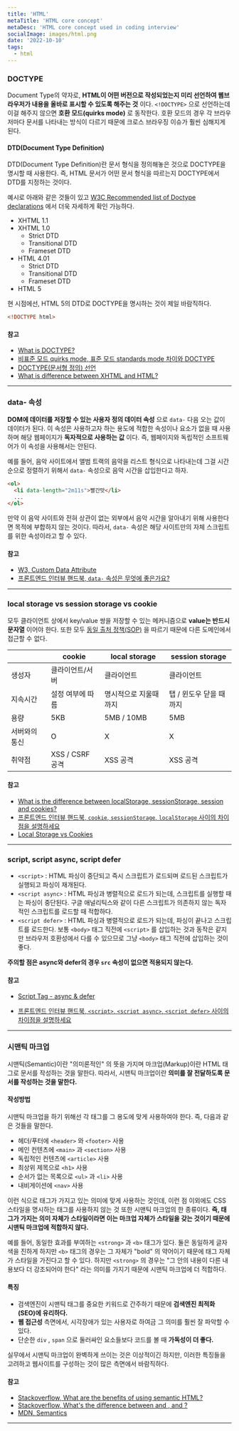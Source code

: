```yaml
---
title: 'HTML'
metaTitle: 'HTML core concept'
metaDesc: 'HTML core concept used in coding interview'
socialImage: images/html.png
date: '2022-10-10'
tags:
  - html
---
```


### DOCTYPE

Document Type의 약자로, **HTML이 어떤 버전으로 작성되었는지 미리 선언하여 웹브라우저가 내용을 올바로 표시할 수 있도록 해주는 것** 이다. `<!DOCTYPE>` 으로 선언하는데 이걸 해주지 않으면 **호환 모드(quirks mode)** 로 동작한다. 호환 모드의 경우 각 브라우저마다 문서를 나타내는 방식이 다르기 때문에 크로스 브라우징 이슈가 훨씬 심해지게 된다.

#### DTD(Document Type Definition)

DTD(Document Type Definition)란 문서 형식을 정의해놓은 것으로 DOCTYPE을 명시할 때 사용한다. 즉, HTML 문서가 어떤 문서 형식을 따르는지 DOCTYPE에서 DTD를 지정하는 것이다.

예시로 아래와 같은 것들이 있고 [W3C Recommended list of Doctype declarations](https://www.w3.org/QA/2002/04/valid-dtd-list.html) 에서 더욱 자세하게 확인 가능하다.

* XHTML 1.1
* XHTML 1.0
  * Strict DTD
  * Transitional DTD
  * Frameset DTD
* HTML 4.01
  * Strict DTD
  * Transitional DTD
  * Frameset DTD
* HTML 5

현 시점에선, HTML 5의 DTD로 DOCTYPE을 명시하는 것이 제일 바람직하다.

```html
<!DOCTYPE html>
```



#### 참고

* [What is DOCTYPE?](https://stackoverflow.com/questions/414891/what-is-doctype)
* [비표준 모드 quirks mode, 표준 모드 standards mode 차이와 DOCTYPE](https://aboooks.tistory.com/169)
* [DOCTYPE(문서형 정의) 선언](https://webdir.tistory.com/40)
* [What is difference between XHTML and HTML?](https://stackoverflow.com/questions/4153403/what-is-difference-between-xhtml-and-html)


***


### data- 속성

**DOM에 데이터를 저장할 수 있는 사용자 정의 데이터 속성** 으로 `data-` 다음 오는 값이 데이터가 된다. 이 속성은 사용하고자 하는 용도에 적합한 속성이나 요소가 없을 때 사용하며 해당 웹페이지가 **독자적으로 사용하는 값** 이다. 즉, 웹페이지와 독립적인 소프트웨어가 이 속성을 사용해서는 안된다.

예를 들어, 음악 사이트에서 앨범 트랙의 음악을 리스트 형식으로 나타내는데 그걸 시간 순으로 정렬하기 위해서 `data-` 속성으로 음악 시간을 삽입한다고 하자.

```html
<ol>
  <li data-length="2m11s">빨간맛</li>
  ...
</ol>
```

만약 이 음악 사이트와 전혀 상관이 없는 외부에서 음악 시간을 알아내기 위해 사용한다면 목적에 부합하지 않는 것이다. 따라서, `data-` 속성은 해당 사이트만의 자체 스크립트를 위한 속성이라고 할 수 있다.



#### 참고

* [W3, Custom Data Attribute](https://www.w3.org/TR/2011/WD-html5-20110525/elements.html#custom-data-attribute)
* [프론트엔드 인터뷰 핸드북, `data-` 속성은 무엇에 좋은가요?](https://github.com/yangshun/front-end-interview-handbook/blob/master/contents/kr/html-questions.md#data-속성은-무엇에-좋은가요)


***

### local storage vs session storage vs cookie

모두 클라이언트 상에서 key/value 쌍을 저장할 수 있는 메커니즘으로 **value는 반드시 문자열** 이어야 한다. 또한 모두 [동일 출처 정책(SOP)](https://github.com/baeharam/Must-Know-About-Frontend/blob/master/Notes/security/sop.md) 을 따르기 때문에 다른 도메인에서 접근할 수 없다.

|               | cookie           | local storage         | session storage         |
| ------------- | ---------------- | --------------------- | ----------------------- |
| 생성자        | 클라이언트/서버  | 클라이언트            | 클라이언트              |
| 지속시간      | 설정 여부에 따름 | 명시적으로 지울때까지 | 탭 / 윈도우 닫을 때까지 |
| 용량          | 5KB              | 5MB / 10MB            | 5MB                     |
| 서버와의 통신 | O                | X                     | X                       |
| 취약점        | XSS / CSRF 공격  | XSS 공격              | XSS 공격                |



#### 참고

* [What is the difference between localStorage, sessionStorage, session and cookies?](https://stackoverflow.com/questions/19867599/what-is-the-difference-between-localstorage-sessionstorage-session-and-cookies)
* [프론트엔드 인터뷰 핸드북, `cookie`, `sessionStorage`, `localStorage` 사이의 차이점을 설명하세요](https://github.com/yangshun/front-end-interview-handbook/blob/master/Translations/Korean/questions/html-questions.md#cookie-sessionstorage-localstorage-사이의-차이점을-설명하세요)
* [Local Storage vs Cookies](https://stackoverflow.com/questions/3220660/local-storage-vs-cookies)


***

### script, script async, script defer

* `<script>` : HTML 파싱이 중단되고 즉시 스크립트가 로드되며 로드된 스크립트가 실행되고 파싱이 재개된다.
* `<script async>` : HTML 파싱과 병렬적으로 로드가 되는데, 스크립트를 실행할 때는 파싱이 중단된다. 구글 애널리틱스와 같이 다른 스크립트가 의존하지 않는 독자적인 스크립트를 로드할 때 적합하다.
* `<script defer>` : HTML 파싱과 병렬적으로 로드가 되는데, 파싱이 끝나고 스크립트를 로드한다. 보통 `<body>` 태그 직전에 `<script>` 를 삽입하는 것과 동작은 같지만 브라우저 호환성에서 다를 수 있으므로 그냥 `<body>` 태그 직전에 삽입하는 것이 좋다.

**주의할 점은 async와 defer의 경우 `src` 속성이 없으면 적용되지 않는다.**



#### 참고

* [Script Tag - async & defer](https://stackoverflow.com/questions/10808109/script-tag-async-defer)

* [프론트엔드 인터뷰 핸드북, `<script>`, `<script async>`, `<script defer>` 사이의 차이점을 설명하세요](https://github.com/yangshun/front-end-interview-handbook/blob/master/Translations/Korean/questions/html-questions.md#script-script-async-script-defer-사이의-차이점을-설명하세요)


***


### 시맨틱 마크업

시맨틱(Semantic)이란 "의미론적인" 의 뜻을 가지며 마크업(Markup)이란 HTML 태그로 문서를 작성하는 것을 말한다. 따라서, 시맨틱 마크업이란 **의미를 잘 전달하도록 문서를 작성하는 것을 말한다.**

#### 작성방법

시맨틱 마크업을 하기 위해선 각 태그를 그 용도에 맞게 사용하여야 한다. 즉, 다음과 같은 것들을 말한다.

* 헤더/푸터에 `<header>` 와 `<footer>` 사용
* 메인 컨텐츠에 `<main>` 과 `<section>` 사용
* 독립적인 컨텐츠에 `<article>` 사용
* 최상위 제목으로 `<h1>` 사용
* 순서가 없는 목록으로 `<ul>` 과 `<li>` 사용
* 내비게이션에 `<nav>` 사용

이런 식으로 태그가 가지고 있는 의미에 맞게 사용하는 것인데, 이런 점 이외에도 CSS 스타일을 명시하는 태그를 사용하지 않는 것 또한 시맨틱 마크업의 한 종류이다. **즉, 태그가 가지는 의미 자체가 스타일이라면 이는 마크업 자체가 스타일을 갖는 것이기 때문에 시맨틱 마크업에 적합하지 않다.**

예를 들어, 동일한 효과를 부여하는 `<strong>` 과 `<b>` 태그가 있다. 둘은 동일하게 글자색을 진하게 하지만 `<b>` 태그의 경우는 그 자체가 "bold" 의 약어이기 때문에 태그 자체가 스타일을 가진다고 할 수 있다. 하지만 `<strong>` 의 경우는 "그 안의 내용이 다른 내용보다 더 강조되어야 한다" 라는 의미를 가지기 때문에 시맨틱 마크업에 더 적합하다.



#### 특징

* 검색엔진이 시맨틱 태그를 중요한 키워드로 간주하기 때문에 **검색엔진 최적화(SEO)에 유리하다.**
* **웹 접근성** 측면에서, 시각장애가 있는 사용자로 하여금 그 의미를 훨씬 잘 파악할 수 있다.
* 단순한 `div` , `span` 으로 둘러싸인 요소들보다 코드를 볼 때 **가독성이 더 좋다.**

실무에서 시맨틱 마크업이 완벽하게 쓰이는 것은 이상적이긴 하지만, 이러한 특징들을 고려하고 웹사이트를 구성하는 것이 많은 측면에서 바람직하다.



#### 참고

* [Stackoverflow, What are the benefits of using semantic HTML?](https://stackoverflow.com/questions/1729447/what-are-the-benefits-of-using-semantic-html)
* [Stackoverflow, What's the difference between  and ,  and ?](https://stackoverflow.com/questions/271743/whats-the-difference-between-b-and-strong-i-and-em)
* [MDN, Semantics](https://developer.mozilla.org/ko/docs/Glossary/Semantics)


***

